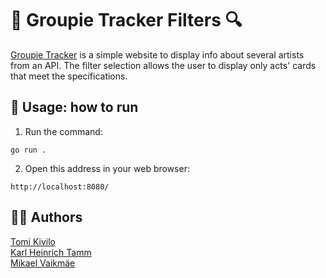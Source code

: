 # 🎸 Groupie Tracker Filters 🔍

[Groupie Tracker](https://github.com/01-edu/public/tree/master/subjects/groupie-tracker-filters "Project description") is a simple website to display info about several artists from an API. The filter selection allows the user to display only acts' cards that meet the specifications.

## 🏃 Usage: how to run
1) Run the command:
```
go run .
```
2) Open this address in your web browser:
```
http://localhost:8080/
```

## 💁‍♂️ Authors
[Tomi Kivilo](https://01.kood.tech/git/tkivilo "Tomi")  
[Karl Heinrich Tamm](https://d36rz30b5p7lsd.cloudfront.net/640/studio/assets/v1630331419301_842414103/35563708_71000319_Heinz_TK_Glass_342g.png "Heinz")  
[Mikael Vaikmäe](https://01.kood.tech/git/mvaikmae "Mikael")  
